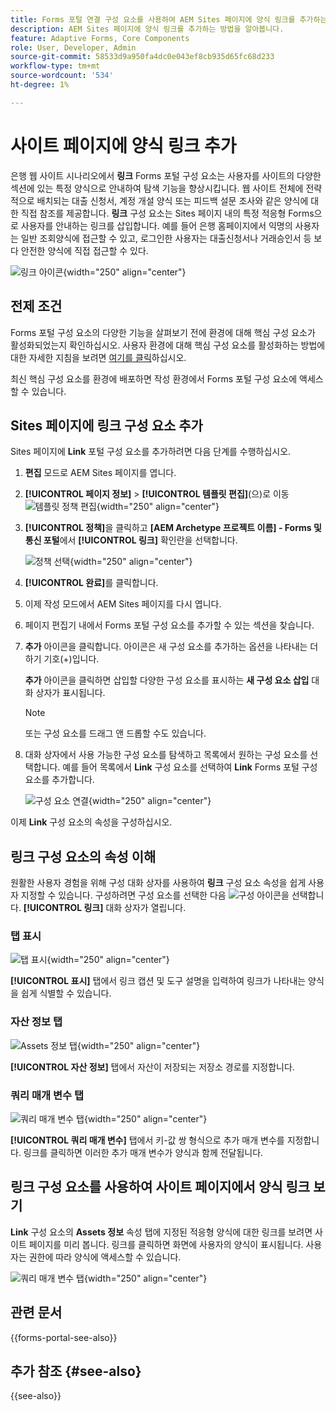 ```yaml
---
title: Forms 포털 연결 구성 요소를 사용하여 AEM Sites 페이지에 양식 링크를 추가하는 방법
description: AEM Sites 페이지에 양식 링크를 추가하는 방법을 알아봅니다.
feature: Adaptive Forms, Core Components
role: User, Developer, Admin
source-git-commit: 58533d9a950fa4dc0e043ef8cb935d65fc68d233
workflow-type: tm+mt
source-wordcount: '534'
ht-degree: 1%

---
```



# 사이트 페이지에 양식 링크 추가

은행 웹 사이트 시나리오에서 **링크** Forms 포털 구성 요소는 사용자를 사이트의 다양한 섹션에 있는 특정 양식으로 안내하여 탐색 기능을 향상시킵니다. 웹 사이트 전체에 전략적으로 배치되는 대출 신청서, 계정 개설 양식 또는 피드백 설문 조사와 같은 양식에 대한 직접 참조를 제공합니다. **링크** 구성 요소는 Sites 페이지 내의 특정 적응형 Forms으로 사용자를 안내하는 링크를 삽입합니다. 예를 들어 은행 홈페이지에서 익명의 사용자는 일반 조회양식에 접근할 수 있고, 로그인한 사용자는 대출신청서나 거래승인서 등 보다 안전한 양식에 직접 접근할 수 있다.

![링크 아이콘](/help/forms/assets/link-forms.png){width="250" align="center"}

## 전제 조건

Forms 포털 구성 요소의 다양한 기능을 살펴보기 전에 환경에 대해 핵심 구성 요소가 활성화되었는지 확인하십시오. 사용자 환경에 대해 핵심 구성 요소를 활성화하는 방법에 대한 자세한 지침을 보려면 [여기를 클릭](/help/forms/enable-adaptive-forms-core-components.md)하십시오.

최신 핵심 구성 요소를 환경에 배포하면 작성 환경에서 Forms 포털 구성 요소에 액세스할 수 있습니다.

## Sites 페이지에 링크 구성 요소 추가

Sites 페이지에 **Link** 포털 구성 요소를 추가하려면 다음 단계를 수행하십시오.

1. **편집** 모드로 AEM Sites 페이지를 엽니다.
1. **[!UICONTROL 페이지 정보]** > **[!UICONTROL 템플릿 편집]**(으)로 이동
   ![템플릿 정책 편집](/help/forms/assets/save-form-as-draft-edit-template.png){width="250" align="center"}

1. **[!UICONTROL 정책]**&#x200B;을 클릭하고 **[AEM Archetype 프로젝트 이름] - Forms 및 통신 포털**&#x200B;에서 **[!UICONTROL 링크]** 확인란을 선택합니다.

   ![정책 선택](/help/forms/assets/add-link.png){width="250" align="center"}

1. **[!UICONTROL 완료]**&#x200B;를 클릭합니다.
1. 이제 작성 모드에서 AEM Sites 페이지를 다시 엽니다.
1. 페이지 편집기 내에서 Forms 포털 구성 요소를 추가할 수 있는 섹션을 찾습니다.

1. **추가** 아이콘을 클릭합니다. 아이콘은 새 구성 요소를 추가하는 옵션을 나타내는 더하기 기호(+)입니다.

   **추가** 아이콘을 클릭하면 삽입할 다양한 구성 요소를 표시하는 **새 구성 요소 삽입** 대화 상자가 표시됩니다.

   >[!NOTE]
   >
   > 또는 구성 요소를 드래그 앤 드롭할 수도 있습니다.

1. 대화 상자에서 사용 가능한 구성 요소를 탐색하고 목록에서 원하는 구성 요소를 선택합니다. 예를 들어 목록에서 **Link** 구성 요소를 선택하여 **Link** Forms 포털 구성 요소를 추가합니다.

   ![구성 요소 연결](/help/forms/assets/add-link-in-sites.png){width="250" align="center"}

이제 **Link** 구성 요소의 속성을 구성하십시오.

## 링크 구성 요소의 속성 이해

원활한 사용자 경험을 위해 구성 대화 상자를 사용하여 **링크** 구성 요소 속성을 쉽게 사용자 지정할 수 있습니다. 구성하려면 구성 요소를 선택한 다음 ![구성 아이콘](assets/configure_icon.png)을 선택합니다. **[!UICONTROL 링크]** 대화 상자가 열립니다.

### 탭 표시

![탭 표시](/help/forms/assets/link-asset-tab.png){width="250" align="center"}

**[!UICONTROL 표시]** 탭에서 링크 캡션 및 도구 설명을 입력하여 링크가 나타내는 양식을 쉽게 식별할 수 있습니다.

### 자산 정보 탭

![Assets 정보 탭](/help/forms/assets/link-asset-info.png){width="250" align="center"}

**[!UICONTROL 자산 정보]** 탭에서 자산이 저장되는 저장소 경로를 지정합니다.

### 쿼리 매개 변수 탭

![쿼리 매개 변수 탭](/help/forms/assets/link-query-tab.png){width="250" align="center"}

**[!UICONTROL 쿼리 매개 변수]** 탭에서 키-값 쌍 형식으로 추가 매개 변수를 지정합니다. 링크를 클릭하면 이러한 추가 매개 변수가 양식과 함께 전달됩니다.

## 링크 구성 요소를 사용하여 사이트 페이지에서 양식 링크 보기

**Link** 구성 요소의 **Assets 정보** 속성 탭에 지정된 적응형 양식에 대한 링크를 보려면 사이트 페이지를 미리 봅니다. 링크를 클릭하면 화면에 사용자의 양식이 표시됩니다. 사용자는 권한에 따라 양식에 액세스할 수 있습니다.

![쿼리 매개 변수 탭](/help/forms/assets/link-forms.png){width="250" align="center"}

## 관련 문서

{{forms-portal-see-also}}

## 추가 참조 {#see-also}

{{see-also}}
